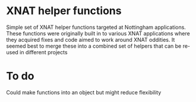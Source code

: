 # XNAT helper functions

Simple set of XNAT helper functions targeted at Nottingham applications. These 
functions were originally built in to various XNAT applications where they 
acquired fixes and code aimed to work around XNAT oddities. It seemed best to 
merge these into a combined set of helpers that can be re-used in different projects

# To do

Could make functions into an object but might reduce flexibility
